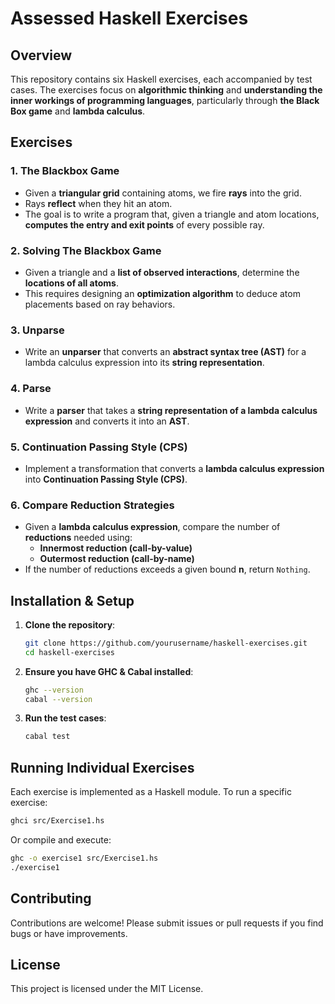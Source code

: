 # Assessed Haskell Exercises

## Overview
This repository contains six Haskell exercises, each accompanied by test cases. The exercises focus on **algorithmic thinking** and **understanding the inner workings of programming languages**, particularly through **the Black Box game** and **lambda calculus**.

## Exercises

### 1. The Blackbox Game
- Given a **triangular grid** containing atoms, we fire **rays** into the grid.
- Rays **reflect** when they hit an atom.
- The goal is to write a program that, given a triangle and atom locations, **computes the entry and exit points** of every possible ray.

### 2. Solving The Blackbox Game
- Given a triangle and a **list of observed interactions**, determine the **locations of all atoms**.
- This requires designing an **optimization algorithm** to deduce atom placements based on ray behaviors.

### 3. Unparse
- Write an **unparser** that converts an **abstract syntax tree (AST)** for a lambda calculus expression into its **string representation**.

### 4. Parse
- Write a **parser** that takes a **string representation of a lambda calculus expression** and converts it into an **AST**.

### 5. Continuation Passing Style (CPS)
- Implement a transformation that converts a **lambda calculus expression** into **Continuation Passing Style (CPS)**.

### 6. Compare Reduction Strategies
- Given a **lambda calculus expression**, compare the number of **reductions** needed using:
  - **Innermost reduction (call-by-value)**
  - **Outermost reduction (call-by-name)**
- If the number of reductions exceeds a given bound **n**, return `Nothing`.

## Installation & Setup

1. **Clone the repository**:
   ```sh
   git clone https://github.com/yourusername/haskell-exercises.git
   cd haskell-exercises
   ```
2. **Ensure you have GHC & Cabal installed**:
   ```sh
   ghc --version
   cabal --version
   ```
3. **Run the test cases**:
   ```sh
   cabal test
   ```

## Running Individual Exercises
Each exercise is implemented as a Haskell module. To run a specific exercise:
```sh
ghci src/Exercise1.hs
```
Or compile and execute:
```sh
ghc -o exercise1 src/Exercise1.hs
./exercise1
```

## Contributing
Contributions are welcome! Please submit issues or pull requests if you find bugs or have improvements.

## License
This project is licensed under the MIT License.

